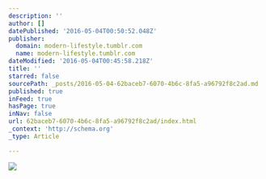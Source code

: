 ```yaml
---
description: ''
author: []
datePublished: '2016-05-04T00:50:52.048Z'
publisher:
  domain: modern-lifestyle.tumblr.com
  name: modern-lifestyle.tumblr.com
dateModified: '2016-05-04T00:45:58.218Z'
title: ''
starred: false
sourcePath: _posts/2016-05-04-62baceb7-6070-4b6c-8fa5-a96792f8c2ad.md
published: true
inFeed: true
hasPage: true
inNav: false
url: 62baceb7-6070-4b6c-8fa5-a96792f8c2ad/index.html
_context: 'http://schema.org'
_type: Article

---
```

![](http://66.media.tumblr.com/d8919534724af947462937d06b5a6e75/tumblr_nvda5gMmCt1qajrndo1_500.jpg)